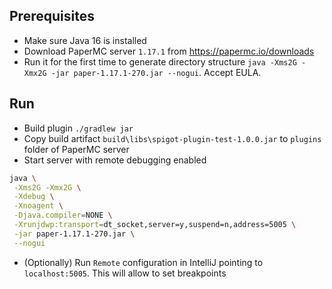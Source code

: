 ## Prerequisites
- Make sure Java 16 is installed
- Download PaperMC server `1.17.1` from https://papermc.io/downloads
- Run it for the first time to generate directory structure `java -Xms2G -Xmx2G -jar paper-1.17.1-270.jar --nogui`. Accept EULA.

## Run
- Build plugin `./gradlew jar`
- Copy build artifact `build\libs\spigot-plugin-test-1.0.0.jar` to `plugins` folder of PaperMC server
- Start server with remote debugging enabled
```sh
java \
 -Xms2G -Xmx2G \
 -Xdebug \
 -Xnoagent \
 -Djava.compiler=NONE \
 -Xrunjdwp:transport=dt_socket,server=y,suspend=n,address=5005 \
 -jar paper-1.17.1-270.jar \
 --nogui
```
- (Optionally) Run `Remote` configuration in IntelliJ pointing to `localhost:5005`. This will allow to set breakpoints
